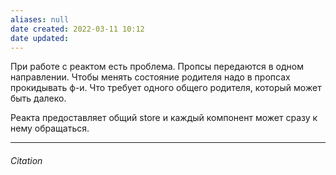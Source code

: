 ```yaml
---
aliases: null
date created: 2022-03-11 10:12
date updated:
---
```


При работе с реактом есть проблема. Пропсы передаются в одном направлении. Чтобы менять состояние родителя надо в пропсах прокидывать ф-и. Что требует одного общего родителя, который может быть далеко.

Реакта предоставляет общий store и каждый компонент может сразу к нему обращаться.


---

###### Citation

